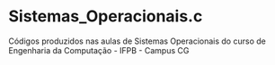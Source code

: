 # Sistemas_Operacionais.c
Códigos produzidos nas aulas de Sistemas Operacionais do curso de Engenharia da Computação - IFPB - Campus CG 
